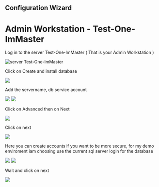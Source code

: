 
<!-- INSTALLATION ONEIM  -->
## Configuration Wizard
# Admin Workstation - Test-One-ImMaster
Log in to the server Test-One-ImMaster ( That is your Admin Workstation ) 

![server Test-One-ImMaster](https://github.com/fardinbarashi/Howto/blob/main/One%20-%20Identity%20Manager/Images/VMSetup1.png)

Click on Create and install database

![](https://github.com/fardinbarashi/Howto/blob/main/One%20-%20Identity%20Manager/Images/configurationwizard/1.png)


Add the servername, db service account 

![](https://github.com/fardinbarashi/Howto/blob/main/One%20-%20Identity%20Manager/Images/configurationwizard/2.png)
![](https://github.com/fardinbarashi/Howto/blob/main/One%20-%20Identity%20Manager/Images/configurationwizard/3.png)

Click on Advanced then on Next

![](https://github.com/fardinbarashi/Howto/blob/main/One%20-%20Identity%20Manager/Images/configurationwizard/4.png)

Click on next

![](https://github.com/fardinbarashi/Howto/blob/main/One%20-%20Identity%20Manager/Images/configurationwizard/5.png)

Here you can create accounts if you want to be more secure, for my demo enviroment iam choosing use the current sql server login for the database

![](https://github.com/fardinbarashi/Howto/blob/main/One%20-%20Identity%20Manager/Images/configurationwizard/6.png)
![](https://github.com/fardinbarashi/Howto/blob/main/One%20-%20Identity%20Manager/Images/configurationwizard/7.png)

Wait and click on next

![](https://github.com/fardinbarashi/Howto/blob/main/One%20-%20Identity%20Manager/Images/configurationwizard/8.png)
